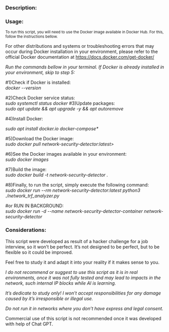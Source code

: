<h3>Description:</h3>


<h3>Usage:</h3>

<p><small>To run this script, you will need to use the Docker image available in Docker Hub. For this, follow the instructions bellow.</small></p>

For other distributions and systems or troubleshooting errors that may occur during Docker installation in your environment, please refer to the official Docker documentation at https://docs.docker.com/get-docker/


*Run the commands bellow in your terminal. If Docker is already installed in your environment, skip to step 5:*


#1)Check if Docker is installed:<br> 
*docker --version*

#2)Check Docker service status:<br> 
*sudo systemctl status docker*
#3)Update packages:<br> 
*sudo apt update && apt upgrade -y && apt autoremove*

#4)Install Docker:<br> 
<p style="font-style:italic;">sudo apt install docker.io docker-compose*

#5)Download the Docker image:<br>
*sudo docker pull network-security-detector:latest>*

#6)See the Docker images available in your environment:<br> 
*sudo docker images*

#7)Build the image:<br>
*sudo docker build -t network-security-detector .*

#8)Finally, to run the script, simply execute the following command:<br>
*sudo docker run --rm network-security-detector:latest python3 ./network_trf_analyzer.py*


#or RUN IN BACKGROUND:<br>
*sudo docker run -d --name network-security-detector-container network-security-detector*


<h3>Considerations:</h3>

This script were developed as result of a hacker challenge for a job interview, so it won’t be perfect. It’s not designed to be perfect, but to be flexible so it could be improved. 

Feel free to study it and adapt it into your reality if it makes sense to you.

*I do not recommend or suggest to use this script as it is in real environments, once it was not fully tested and may lead to impacts in the network, such internal IP blocks while AI is learning.*

*It’s dedicate to study only! I won’t accept responsibilities for any damage caused  by it’s irresponsible or illegal use.*

*Do not run it in networks where you don’t have express and legal consent.*

Commercial use of this script is not recommended once it was developed with help of Chat GPT.
